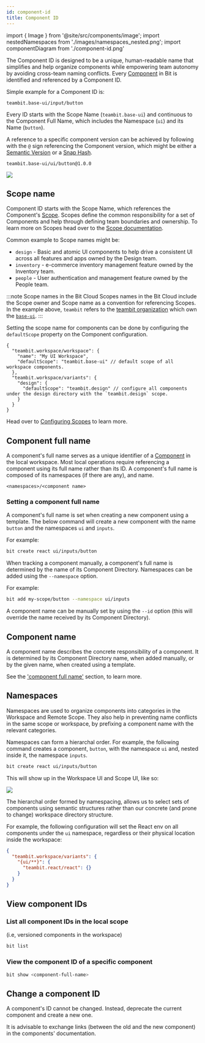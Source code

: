 ```yaml
---
id: component-id
title: Component ID
---
```


import { Image } from '@site/src/components/image';
import nestedNamespaces from './images/namespaces_nested.png';
import componentDiagram from './component-id.png'

The Component ID is designed to be a unique, human-readable name that simplifies and help organize components while empowering team autonomy by avoiding cross-team naming conflicts. Every [Component](/components/overview) in Bit is identified and referenced by a Component ID.

Simple example for a Component ID is: 

```
teambit.base-ui/input/button
```

Every ID starts with the Scope Name (`teambit.base-ui`) and continuous to the Component Full Name, which includes the Namespace (`ui`) and its Name (`button`). 

A reference to a specific component version can be achieved by following with the `@` sign referencing the Component version, which might be either a [Semantic Version](/components/tag) or a [Snap Hash](/components/snap).

```
teambit.base-ui/ui/button@1.0.0
```

<Image src={componentDiagram} />

## Scope name

Component ID starts with the Scope Name, which references the Component's [Scope](/scope/overview). Scopes define the common responsibility for a set of Components and help through defining team boundaries and ownership. To learn more on Scopes head over to the [Scope documentation](/scope/overview).

Common example to Scope names might be:

- `design` - Basic and atomic UI components to help drive a consistent UI across all features and apps owned by the Design team.
- `inventory` - e-commerce inventory management feature owned by the Inventory team. 
- `people` - User authentication and management feature owned by the People team.


:::note Scope names in the Bit Cloud
Scopes names in the Bit Cloud include the Scope owner and Scope name as a convention for referencing Scopes.
In the example above, `teambit` refers to the [teambit organization](https://bit.dev/acme) which own the [`base-ui`](https://bit.dev/teambit/base-ui).
:::

Setting the scope name for components can be done by configuring the `defaultScope` property on the Component configuration.

```jsonc {4,8} title="workspace.jsonc"
{
  "teambit.workspace/workspace": {
    "name": "My UI Workspace",
    "defaultScope": "teambit.base-ui" // default scope of all workspace components.
  },
  "teambit.workspace/variants": {
    "design": {
      "defaultScope": "teambit.design" // configure all components under the design directory with the `teambit.design` scope.
    }
  }
}
```

Head over to [Configuring Scopes](/workspace/configuring-scopes) to learn more.

## Component full name

A component's full name serves as a unique identifier of a [Component](/components/overview) in the local workspace.
Most local operations require referencing a component using its full name rather than its ID.
A component's full name is composed of its namespaces (if there are any), and name.

```
<namespaces>/<component name>
```

### Setting a component full name

A component's full name is set when creating a new component using a template.
The below command will create a new component with the name `button` and the namespaces `ui` and `inputs`.

For example:

```bash
bit create react ui/inputs/button
```

When tracking a component manually, a component's full name is determined by the name of its Component Directory. Namespaces can be added using the `--namespace` option.

For example:

```bash
bit add my-scope/button --namespace ui/inputs
```

A component name can be manually set by using the `--id` option (this will override the name received by its Component Directory).

## Component name

A component name describes the concrete responsibility of a component.
It is determined by its Component Directory name, when added manually, or by the given name, when created using a template.

See the ['component full name'](#component-full-name) section, to learn more.

## Namespaces

Namespaces are used to organize components into categories in the Workspace and Remote Scope. They also help in preventing name conflicts in the same scope or workspace, by prefixing a component name with the relevant categories.

Namespaces can form a hierarchal order. For example, the following command creates a component, `button`, with the namespace `ui` and, nested inside it, the namespace `inputs`.

```sh
bit create react ui/inputs/button
```

This will show up in the Workspace UI and Scope UI, like so:

<Image src={nestedNamespaces} />

The hierarchal order formed by namespacing, allows us to select sets of components using semantic structures rather than our concrete (and prone to change) workspace directory structure.

For example, the following configuration will set the React env on all components under the `ui` namespace, regardless or their physical location inside the workspace:

```json title="workspace.jsonc"
{
  "teambit.workspace/variants": {
    "{ui/**}": {
      "teambit.react/react": {}
    }
  }
}
```

## View component IDs

### List all component IDs in the local scope

(i.e, versioned components in the workspace)

```bash
bit list
```

### View the component ID of a specific component

```bash
bit show <component-full-name>
```

## Change a component ID

A component's ID cannot be changed. Instead, deprecate <!--TODO [deprecate](#) --> the current component and create a new one.

It is advisable to exchange links (between the old and the new component) in the components' documentation.